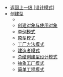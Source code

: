 - [返回上一级 [设计模式]](笔记/设计模式/)
- [创建型](笔记/设计模式/创建型/)
  - [](笔记/设计模式/创建型/.md)
  - [创建对象与使用对象](笔记/设计模式/创建型/创建对象与使用对象.md)
  - [单例模式](笔记/设计模式/创建型/单例模式.md)
  - [原型模式](笔记/设计模式/创建型/原型模式.md)
  - [工厂方法模式](笔记/设计模式/创建型/工厂方法模式.md)
  - [建造者模式](笔记/设计模式/创建型/建造者模式.md)
  - [总结创建型设计模式](笔记/设计模式/创建型/总结创建型设计模式.md)
  - [抽象工厂模式](笔记/设计模式/创建型/抽象工厂模式.md)
  - [简单工程模式](笔记/设计模式/创建型/简单工程模式.md)

